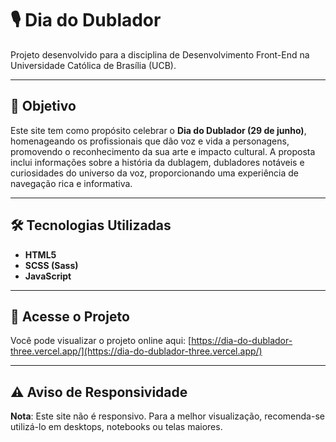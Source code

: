 # 🎙️ Dia do Dublador

Projeto desenvolvido para a disciplina de Desenvolvimento Front-End na Universidade Católica de Brasília (UCB).

---

## 🎯 Objetivo

Este site tem como propósito celebrar o **Dia do Dublador (29 de junho)**, homenageando os profissionais que dão voz e vida a personagens, promovendo o reconhecimento da sua arte e impacto cultural. A proposta inclui informações sobre a história da dublagem, dubladores notáveis e curiosidades do universo da voz, proporcionando uma experiência de navegação rica e informativa.

---

## 🛠️ Tecnologias Utilizadas

* **HTML5**
* **SCSS (Sass)**
* **JavaScript**

---

## 🔗 Acesse o Projeto

Você pode visualizar o projeto online aqui: [https://dia-do-dublador-three.vercel.app/](https://dia-do-dublador-three.vercel.app/)

---

## ⚠️ Aviso de Responsividade

**Nota**: Este site não é responsivo. Para a melhor visualização, recomenda-se utilizá-lo em desktops, notebooks ou telas maiores.